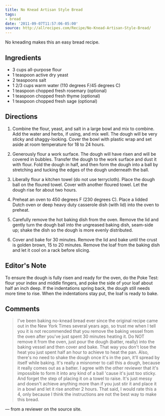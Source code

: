 ```yaml
---
title: No Knead Artisan Style Bread
tags:
- bread
date: '2011-09-07T11:57:06-05:00'
source: http://allrecipes.com/Recipe/No-Knead-Artisan-Style-Bread/
---
```

No kneading makes this an easy bread recipe.

## Ingredients

* 3 cups all-purpose flour
* 1 teaspoon active dry yeast
* 2 teaspoons salt
* 1 2/3 cups warm water (110 degrees F/45 degrees C)
* 1 teaspoon chopped fresh rosemary (optional)
* 1 teaspoon chopped fresh thyme (optional)
* 1 teaspoon chopped fresh sage (optional)

## Directions

1.  Combine the flour, yeast, and salt in a large bowl and mix to combine. Add the water and herbs, if using, and mix well. The dough will be very sticky and shaggy-looking. Cover the bowl with plastic wrap and set aside at room temperature for 18 to 24 hours.

1.  Generously flour a work surface. The dough will have risen and will be covered in bubbles. Transfer the dough to the work surface and dust it with flour. Fold the dough in half, and then form the dough into a ball by stretching and tucking the edges of the dough underneath the ball.

1.  Liberally flour a kitchen towel (do not use terrycloth). Place the dough ball on the floured towel. Cover with another floured towel. Let the dough rise for about two hours.

1.  Preheat an oven to 450 degrees F (230 degrees C). Place a lidded Dutch oven or deep heavy duty casserole dish (with lid) into the oven to preheat.

1.  Carefully remove the hot baking dish from the oven. Remove the lid and gently turn the dough ball into the ungreased baking dish, seam-side up; shake the dish so the dough is more evenly distributed.

1.  Cover and bake for 30 minutes. Remove the lid and bake until the crust is golden brown, 15 to 20 minutes. Remove the loaf from the baking dish and let it cool on a rack before slicing.

## Editor's Note

To ensure the dough is fully risen and ready for the oven, do the Poke
Test: flour your index and middle fingers, and poke the side of your
loaf about half an inch deep. If the indentations spring back, the
dough still needs more time to rise. When the indentations stay put,
the loaf is ready to bake.

## Comments

> I've been baking no-knead bread ever since the original recipe came
  out in the New York Times several years ago, so trust me when I tell
  you it is not recommended that you remove the baking vessel from the
  oven after you've just spent 30 minutes heating it. Do NOT remove it
  from the oven, just pour the dough (batter, really) into the baking
  vessel and then cover and bake. That way you don't lose the heat you
  just spent half an hour to achieve to heat the pan. Also, there's no
  need to shake the dough once it's in the pan, it'll spread by itself
  while baking. It's really a misnomer to call this a dough, because it
  really comes out as a batter. I agree with the other reviewer that
  it's impossible to form it into any kind of a ball 'cause it's just
  too sticky. And forget the step of placing it on a towel to
  raise. It's just messy and doesn't achieve anything more than if you
  just stir it and place it in a bowl and let it rise another 2
  hours. That said, I would rate this a 4, only because I think the
  instructions are not the best way to make this bread.

&mdash; from a reviewer on the source site.
